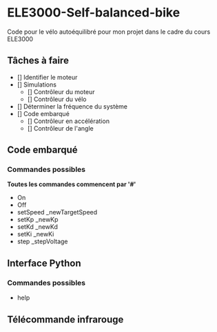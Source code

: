 # ELE3000-Self-balanced-bike
Code pour le vélo autoéquilibré pour mon projet dans le cadre du cours ELE3000

## Tâches à faire
- [] Identifier le moteur
- [] Simulations
    - [] Contrôleur du moteur
    - [] Contrôleur du vélo
- [] Déterminer la fréquence du système
- [] Code embarqué
  - [] Contrôleur en accélération
  - [] Contrôleur de l'angle


## Code embarqué
### Commandes possibles
**Toutes les commandes commencent par '#'**
- On
- Off
- setSpeed _newTargetSpeed
- setKp _newKp
- setKd _newKd
- setKi _newKi
- step _stepVoltage


## Interface Python
### Commandes possibles
- help

## Télécommande infrarouge